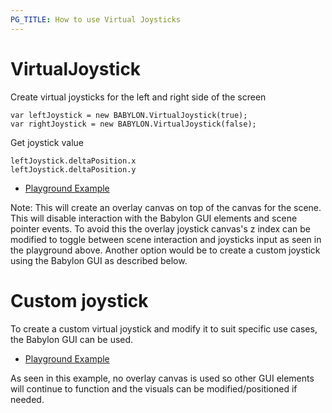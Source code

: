 ```yaml
---
PG_TITLE: How to use Virtual Joysticks
---
```


# VirtualJoystick
Create virtual joysticks for the left and right side of the screen
```
var leftJoystick = new BABYLON.VirtualJoystick(true);
var rightJoystick = new BABYLON.VirtualJoystick(false);
```

Get joystick value
```
leftJoystick.deltaPosition.x
leftJoystick.deltaPosition.y
```

* [Playground Example](https://playground.babylonjs.com/#PRQU53)

Note: This will create an overlay canvas on top of the canvas for the scene. This will disable interaction with the Babylon GUI elements and scene pointer events. To avoid this the overlay joystick canvas's z index can be modified to toggle between scene interaction and joysticks input as seen in the playground above. Another option would be to create a custom joystick using the Babylon GUI as described below. 

# Custom joystick

To create a custom virtual joystick and modify it to suit specific use cases, the Babylon GUI can be used.

* [Playground Example](https://playground.babylonjs.com/#PRQU53)

As seen in this example, no overlay canvas is used so other GUI elements will continue to function and the visuals can be modified/positioned if needed.